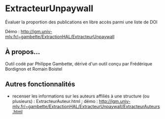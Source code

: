 # ExtracteurUnpaywall
Évaluer la proportion des publications en libre accès parmi une liste de DOI

Démo : http://igm.univ-mlv.fr/~gambette/ExtractionHAL/ExtracteurUnpaywall

## À propos...
Outil codé par Philippe Gambette, dérivé d'un outil conçu par Frédérique Bordignon et Romain Boistel

## Autres fonctionnalités
* recenser les informations sur les auteurs affiliés à une structure (ou plusieurs) : ExtracteurAuteur.html ; démo : http://igm.univ-mlv.fr/~gambette/ExtractionHAL/ExtracteurUnpaywall/ExtracteurAuteurs.html